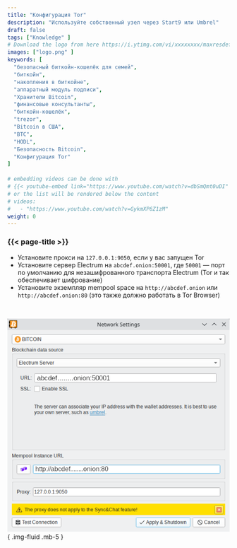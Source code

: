 ```yaml
---
title: "Конфигурация Tor"
description: "Используйте собственный узел через Start9 или Umbrel"
draft: false
tags: ["Knowledge" ]
# Download the logo from here https://i.ytimg.com/vi/xxxxxxxx/maxresdefault.jpg
images: ["logo.png" ]
keywords: [
  "безопасный биткойн-кошелёк для семей",
  "биткойн",
  "накопления в биткойне",
  "аппаратный модуль подписи",
  "Хранители Bitcoin",
  "финансовые консультанты",
  "биткойн-кошелёк",
  "trezor",
  "Bitcoin в США",
  "BTC",
  "HODL",
  "Безопасность Bitcoin",
  "Конфигурация Tor"
]

# embedding videos can be done with 
# {{< youtube-embed link="https://www.youtube.com/watch?v=dbSmQmt0uDI" >}}
# or the list will be rendered below the content
# videos:
#   - "https://www.youtube.com/watch?v=GykmXP6Z1zM"
weight: 0
---
```


### {{< page-title >}}  
 

- Установите прокси на `127.0.0.1:9050`, если у вас запущен Tor  
- Установите сервер Electrum на `abcdef.onion:50001`, где `50001` — порт по умолчанию для незашифрованного транспорта Electrum  (Tor и так обеспечивает шифрование)
- Установите экземпляр mempool space на `http://abcdef.onion` или `http://abcdef.onion:80` (это также должно работать в Tor Browser)

 </br>

 
 ![tor config](config.png)
 { .img-fluid .mb-5 }